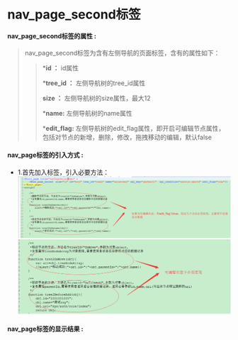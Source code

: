 # nav_page_second**标签**

#### nav_page_second**标签的属性 :**

> nav_page_second标签为含有左侧导航的页面标签，含有的属性如下：
>
> > ***id ：** id属性
> >
> > ***tree_id ：** 左侧导航树的tree_id属性
> >
> > **size ：** 左侧导航树的size属性，最大12
> >
> > ***name:** 左侧导航树的name属性
> >
> > ***edit_flag:** 左侧导航树的edit_flag属性，即开启可编辑节点属性，包括对节点的新增，删除，修改，拖拽移动的编辑，默认false
> >

#### nav_page标签的引入方式 :
* 1.首先加入标签，引入必要方法：
![](/assets/nav_page_second2.png)
![](/assets/nav_page_second3.png)

#### nav_page标签的显示结果 :





